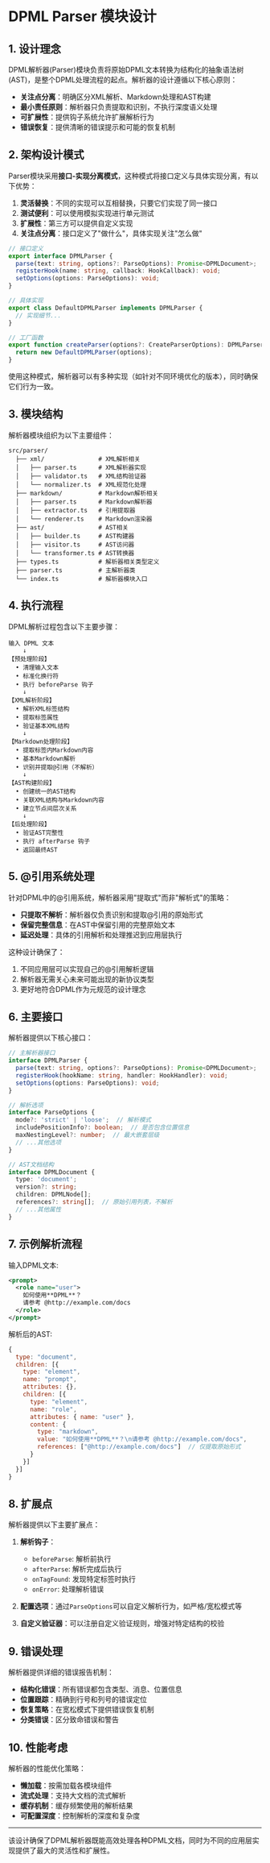 # DPML Parser 模块设计

## 1. 设计理念

DPML解析器(Parser)模块负责将原始DPML文本转换为结构化的抽象语法树(AST)，是整个DPML处理流程的起点。解析器的设计遵循以下核心原则：

- **关注点分离**：明确区分XML解析、Markdown处理和AST构建
- **最小责任原则**：解析器只负责提取和识别，不执行深度语义处理
- **可扩展性**：提供钩子系统允许扩展解析行为
- **错误恢复**：提供清晰的错误提示和可能的恢复机制

## 2. 架构设计模式

Parser模块采用**接口-实现分离模式**，这种模式将接口定义与具体实现分离，有以下优势：

1. **灵活替换**：不同的实现可以互相替换，只要它们实现了同一接口
2. **测试便利**：可以使用模拟实现进行单元测试
3. **扩展性**：第三方可以提供自定义实现
4. **关注点分离**：接口定义了"做什么"，具体实现关注"怎么做"

```typescript
// 接口定义
export interface DPMLParser {
  parse(text: string, options?: ParseOptions): Promise<DPMLDocument>;
  registerHook(name: string, callback: HookCallback): void;
  setOptions(options: ParseOptions): void;
}

// 具体实现
export class DefaultDPMLParser implements DPMLParser {
  // 实现细节...
}

// 工厂函数
export function createParser(options?: CreateParserOptions): DPMLParser {
  return new DefaultDPMLParser(options);
}
```

使用这种模式，解析器可以有多种实现（如针对不同环境优化的版本），同时确保它们行为一致。

## 3. 模块结构

解析器模块组织为以下主要组件：

```
src/parser/
  ├── xml/               # XML解析相关
  │   ├── parser.ts      # XML解析器实现
  │   ├── validator.ts   # XML结构验证器
  │   └── normalizer.ts  # XML规范化处理
  ├── markdown/          # Markdown解析相关
  │   ├── parser.ts      # Markdown解析器
  │   ├── extractor.ts   # 引用提取器
  │   └── renderer.ts    # Markdown渲染器
  ├── ast/               # AST相关
  │   ├── builder.ts     # AST构建器
  │   ├── visitor.ts     # AST访问器
  │   └── transformer.ts # AST转换器
  ├── types.ts           # 解析器相关类型定义
  ├── parser.ts          # 主解析器类
  └── index.ts           # 解析器模块入口
```

## 4. 执行流程

DPML解析过程包含以下主要步骤：

```
输入 DPML 文本
    ↓
【预处理阶段】
  • 清理输入文本
  • 标准化换行符
  • 执行 beforeParse 钩子
    ↓
【XML解析阶段】
  • 解析XML标签结构
  • 提取标签属性
  • 验证基本XML结构
    ↓
【Markdown处理阶段】
  • 提取标签内Markdown内容
  • 基本Markdown解析
  • 识别并提取@引用（不解析）
    ↓
【AST构建阶段】
  • 创建统一的AST结构
  • 关联XML结构与Markdown内容
  • 建立节点间层次关系
    ↓
【后处理阶段】
  • 验证AST完整性
  • 执行 afterParse 钩子
  • 返回最终AST
```

## 5. @引用系统处理

针对DPML中的@引用系统，解析器采用"提取式"而非"解析式"的策略：

- **只提取不解析**：解析器仅负责识别和提取@引用的原始形式
- **保留完整信息**：在AST中保留引用的完整原始文本
- **延迟处理**：具体的引用解析和处理推迟到应用层执行

这种设计确保了：
1. 不同应用层可以实现自己的@引用解析逻辑
2. 解析器无需关心未来可能出现的新协议类型
3. 更好地符合DPML作为元规范的设计理念

## 6. 主要接口

解析器提供以下核心接口：

```typescript
// 主解析器接口
interface DPMLParser {
  parse(text: string, options?: ParseOptions): Promise<DPMLDocument>;
  registerHook(hookName: string, handler: HookHandler): void;
  setOptions(options: ParseOptions): void;
}

// 解析选项
interface ParseOptions {
  mode?: 'strict' | 'loose';  // 解析模式
  includePositionInfo?: boolean;  // 是否包含位置信息
  maxNestingLevel?: number;  // 最大嵌套层级
  // ...其他选项
}

// AST文档结构
interface DPMLDocument {
  type: 'document';
  version?: string;
  children: DPMLNode[];
  references?: string[];  // 原始引用列表，不解析
  // ...其他属性
}
```

## 7. 示例解析流程

输入DPML文本:
```xml
<prompt>
  <role name="user">
    如何使用**DPML**？
    请参考 @http://example.com/docs
  </role>
</prompt>
```

解析后的AST:
```javascript
{
  type: "document",
  children: [{
    type: "element",
    name: "prompt",
    attributes: {},
    children: [{
      type: "element",
      name: "role",
      attributes: { name: "user" },
      content: {
        type: "markdown",
        value: "如何使用**DPML**？\n请参考 @http://example.com/docs",
        references: ["@http://example.com/docs"]  // 仅提取原始形式
      }
    }]
  }]
}
```

## 8. 扩展点

解析器提供以下主要扩展点：

1. **解析钩子**：
   - `beforeParse`: 解析前执行
   - `afterParse`: 解析完成后执行 
   - `onTagFound`: 发现特定标签时执行
   - `onError`: 处理解析错误

2. **配置选项**：通过`ParseOptions`可以自定义解析行为，如严格/宽松模式等

3. **自定义验证器**：可以注册自定义验证规则，增强对特定结构的校验

## 9. 错误处理

解析器提供详细的错误报告机制：

- **结构化错误**：所有错误都包含类型、消息、位置信息
- **位置跟踪**：精确到行号和列号的错误定位
- **恢复策略**：在宽松模式下提供错误恢复机制
- **分类错误**：区分致命错误和警告

## 10. 性能考虑

解析器的性能优化策略：

- **懒加载**：按需加载各模块组件
- **流式处理**：支持大文档的流式解析
- **缓存机制**：缓存频繁使用的解析结果
- **可配置深度**：控制解析的深度和复杂度

---

该设计确保了DPML解析器既能高效处理各种DPML文档，同时为不同的应用层实现提供了最大的灵活性和扩展性。 